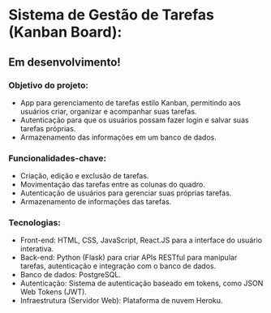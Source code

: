
# Sistema de Gestão de Tarefas (Kanban Board):

## Em desenvolvimento!

### Objetivo do projeto:

* App para gerenciamento de tarefas estilo Kanban, permitindo aos usuários criar, organizar e acompanhar suas tarefas. 
* Autenticação para que os usuários possam fazer login e salvar suas tarefas próprias. 
* Armazenamento das informações em um banco de dados.

### Funcionalidades-chave:

* Criação, edição e exclusão de tarefas.
* Movimentação das tarefas entre as colunas do quadro.
* Autenticação de usuários para gerenciar suas próprias tarefas.
* Armazenamento de informações das tarefas.

### Tecnologias:

* Front-end: HTML, CSS, JavaScript, React.JS para a interface do usuário interativa.
* Back-end: Python (Flask) para criar APIs RESTful para manipular tarefas, autenticação e integração com o banco de dados.
* Banco de dados: PostgreSQL.
* Autenticação: Sistema de autenticação baseado em tokens, como JSON Web Tokens (JWT).
* Infraestrutura (Servidor Web): Plataforma de nuvem Heroku.
